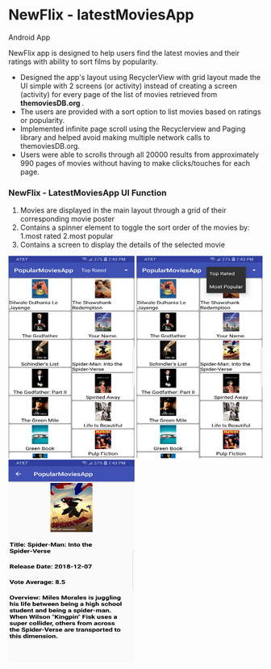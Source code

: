 # NewFlix - latestMoviesApp
Android App

NewFlix app is designed to help users find the latest movies and their ratings with ability to sort films by popularity.

<ul>
<li>Designed the app's layout using RecyclerView with grid layout made the UI simple with 2 screens (or activity)
instead of creating a screen (activity) for every page of the list of movies retrieved from <b>themoviesDB.org </b>. </li>
<li>The users are provided with a sort option to list movies based on ratings or popularity. </li>
<li>Implemented infinite page scroll using the Recyclerview and Paging library and helped avoid making multiple
    network calls to themoviesDB.org.</li>
    <li> Users were able to scrolls through all 20000 results from approximately 990
    pages of movies without having to make clicks/touches for each page. </li>
</ul>

### NewFlix - LatestMoviesApp UI Function
<ol>
    <li>Movies are displayed in the main layout through a grid of their corresponding movie poster </li>
    <li>Contains a spinner element to toggle the sort order of the movies by: 1.most rated 2.most popular </li>
    <li>Contains a screen to display the details of the selected movie</li>
</ol>

<p>
    <img src="NewFlix_MoviesList.jpg" height="400" width="250">
    <img src="Newflix_sortOption.jpg" height="400" width="250">
    <img src="Newflix_detailPage.jpg" height="400" width="250">
</p>
